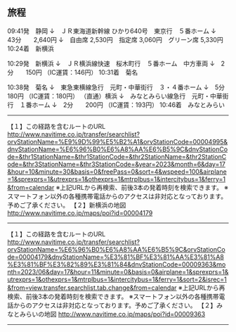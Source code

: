 



## 旅程

09:41発　静岡
↓　ＪＲ東海道新幹線 ひかり640号　東京行　５番ホーム
↓　43分　　2,640円 
↓　自由席 2,530円　指定席 3,060円　グリーン席 5,330円　
10:24着　新横浜

10:29発　新横浜
↓　ＪＲ横浜線快速　桜木町行　５番ホーム　中方車両
↓　2分　　150円 （IC運賃：146円）
10:31着　菊名

10:38発　菊名
↓　東急東横線急行　元町・中華街行　３・４番ホーム
↓　5分　　180円 （IC運賃：180円）
（直通）横浜
↓　みなとみらい線急行　元町・中華街行　１番ホーム
↓　2分　　200円 （IC運賃：193円）
10:46着　みなとみらい

---

【１】この経路を含むルートのURL
http://www.navitime.co.jp/transfer/searchlist?orvStationName=%E9%9D%99%E5%B2%A1&orvStationCode=00004995&dnvStationName=%E6%96%B0%E6%A8%AA%E6%B5%9C&dnvStationCode=&thr1StationName=&thr1StationCode=&thr2StationName=&thr2StationCode=&thr3StationName=&thr3StationCode=&year=2023&month=6&day=17&hour=10&minute=30&basis=0&freePass=0&sort=4&wspeed=100&airplane=1&sprexprs=1&utrexprs=1&othexprs=1&mtrplbus=1&intercitybus=1&ferry=1&from=calendar
※上記URLから再検索、前後3本の発着時刻を検索できます。
※スマートフォン以外の各種携帯電話からのアクセスは非対応となっております。予めご了承ください。
【２】新横浜の地図
http://www.navitime.co.jp/maps/poi?id=00004179

---

【１】この経路を含むルートのURL
http://www.navitime.co.jp/transfer/searchlist?orvStationName=%E6%96%B0%E6%A8%AA%E6%B5%9C&orvStationCode=00004179&dnvStationName=%E3%81%BF%E3%81%AA%E3%81%A8%E3%81%BF%E3%82%89%E3%81%84&dnvStationCode=00009363&month=2023/06&day=17&hour=11&minute=0&basis=0&airplane=1&sprexprs=1&utrexprs=1&othexprs=1&mtrplbus=1&intercitybus=1&ferry=1&sort=2&isrec=1&from=view.transfer.searchlist.tab.change&from=calendar
※上記URLから再検索、前後3本の発着時刻を検索できます。
※スマートフォン以外の各種携帯電話からのアクセスは非対応となっております。予めご了承ください。
【２】みなとみらいの地図
http://www.navitime.co.jp/maps/poi?id=00009363

---


